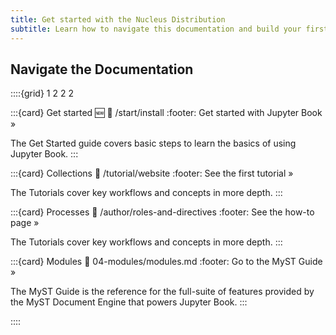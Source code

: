 ```yaml
---
title: Get started with the Nucleus Distribution
subtitle: Learn how to navigate this documentation and build your first cytosols and cells.
---
```


## Navigate the Documentation

::::{grid} 1 2 2 2

:::{card} Get started 🆕
:link: /start/install
:footer: Get started with Jupyter Book »

The Get Started guide covers basic steps to learn the basics of using Jupyter Book.
:::

:::{card} Collections
:link: /tutorial/website
:footer: See the first tutorial »

The Tutorials cover key workflows and concepts in more depth.
:::

:::{card} Processes
:link: /author/roles-and-directives
:footer: See the how-to page »

The Tutorials cover key workflows and concepts in more depth.
:::

:::{card} Modules
:link: 04-modules/modules.md
:footer: Go to the MyST Guide »

The MyST Guide is the reference for the full-suite of features provided by the MyST Document Engine that powers Jupyter Book.
:::

::::

